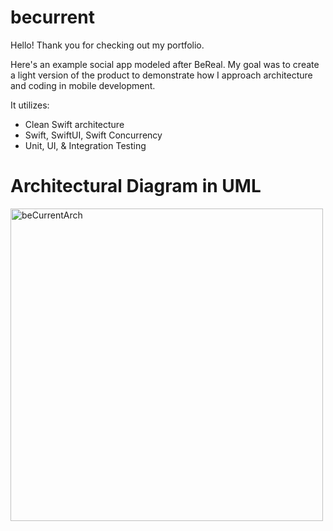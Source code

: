 # becurrent
Hello! Thank you for checking out my portfolio.

Here's an example social app modeled after BeReal. My goal was to create a light version of the product to demonstrate how I approach architecture and coding in mobile development. 

It utilizes:
- Clean Swift architecture
- Swift, SwiftUI, Swift Concurrency
- Unit, UI, & Integration Testing

# Architectural Diagram in UML
<img width="500" alt="beCurrentArch" src="https://github.com/user-attachments/assets/3c397799-5745-4af9-9670-5cdf33fb3d56" />

